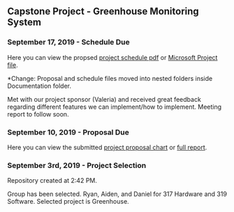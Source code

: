 Capstone Project - Greenhouse Monitoring System
-----------------------------------------------

### September 17, 2019 - Schedule Due

Here you can view the propsed [project schedule pdf](https://github.com/DBoo92/317Hardware/blob/master/documentation/schedule/Project1.pdf) or [Microsoft Project file](https://github.com/DBoo92/317Hardware/blob/master/documentation/schedule/Project1.mpp).

*Change: Proposal and schedule files moved into nested folders inside Documentation folder.

Met with our project sponsor (Valeria) and received great feedback regarding different features we can implement/how to implement. Meeting report to follow soon.


### September 10, 2019 - Proposal Due

Here you can view the submitted [project proposal chart](https://github.com/DBoo92/317Hardware/blob/master/documentation/proposal/ProposalContentStudentNameRev03.pdf) or [full report](https://github.com/DBoo92/317Hardware/blob/master/documentation/proposal/PDFMailer111.pdf).


### September 3rd, 2019 - Project Selection

Repository created at 2:42 PM.

Group has been selected. Ryan, Aiden, and Daniel for 317 Hardware and 319 Software.
Selected project is Greenhouse.






